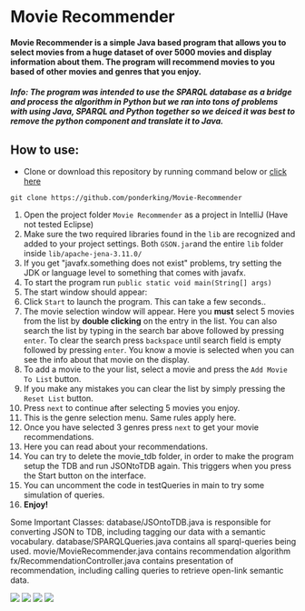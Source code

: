 # Movie Recommender

#### Movie Recommender is a simple Java based program that allows you to select movies from a huge dataset of over 5000 movies and display information about them. The program will recommend movies to you based of other movies and genres that you enjoy.

##### **Info**: The program was intended to use the SPARQL database as a bridge and process the algorithm in Python but we ran into tons of problems with using Java, SPARQL and Python together so we deiced it was best to remove the python component and translate it to Java. 

## How to use:
* Clone or download this repository by running command below or [click here](https://github.com/EwyBoy/Movie-Recommender/archive/master.zip)
```
git clone https://github.com/ponderking/Movie-Recommender
```

1. Open the project folder `Movie Recommender` as a project in IntelliJ (Have not tested Eclipse)
2. Make sure the two required libraries found in the `lib` are recognized and added to your project settings. Both `GSON.jar`and the entire `lib` folder inside `lib/apache-jena-3.11.0/`
3. If you get "javafx.something does not exist" problems, try setting the JDK or language level to something that comes with javafx. 
4. To start the program run `public static void main(String[] args)`
5. The start window should appear:
6. Click `Start` to launch the program. This can take a few seconds..
7. The movie selection window will appear. Here you **must** select 5 movies from the list by **double clicking** on the entry in the list. You can also search the list by typing in the search bar above followed by pressing `enter`. To clear the search press `backspace` until search field is empty followed by pressing `enter`. You know a movie is selected when you can see the info about that movie on the display.
8. To add a movie to the your list, select a movie and press the `Add Movie To List` button.
9. If you make any mistakes you can clear the list by simply pressing the `Reset List` button.
10. Press `next` to continue after selecting 5 movies you enjoy.
11. This is the genre selection menu. Same rules apply here.
12. Once you have selected 3 genres press `next` to get your movie recommendations.
13. Here you can read about your recommendations.
14. You can try to delete the movie_tdb folder, in order to make the program setup the TDB and run JSONtoTDB again. This triggers when you press the Start button on the interface.
15. You can uncomment the code in testQueries in main to try some simulation of queries. 
15. **Enjoy!**


Some Important Classes:
database/JSOntoTDB.java is responsible for converting JSON to TDB, including tagging our data with a semantic vocabulary.
database/SPARQLQueries.java contains all sparql-queries being used.
movie/MovieRecommender.java contains recommendation algorithm
fx/RecommendationController.java contains presentation of recommendation, including calling queries to retrieve open-link semantic data.


![](https://i.imgur.com/52F3yNX.png)
![](https://i.imgur.com/CAQ9VKy.png)
![](https://i.imgur.com/DEqVnBZ.png)
![](https://i.imgur.com/EMMXDTQ.png)
